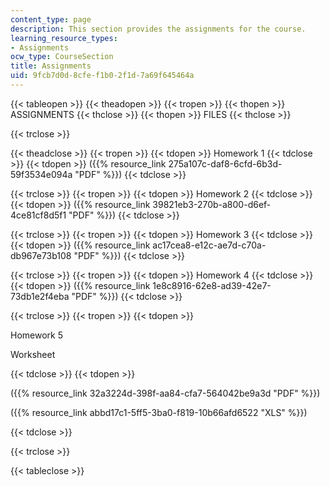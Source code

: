 ```yaml
---
content_type: page
description: This section provides the assignments for the course.
learning_resource_types:
- Assignments
ocw_type: CourseSection
title: Assignments
uid: 9fcb7d0d-8cfe-f1b0-2f1d-7a69f645464a
---
```


{{< tableopen >}}
{{< theadopen >}}
{{< tropen >}}
{{< thopen >}}
ASSIGNMENTS
{{< thclose >}}
{{< thopen >}}
FILES
{{< thclose >}}

{{< trclose >}}

{{< theadclose >}}
{{< tropen >}}
{{< tdopen >}}
Homework 1
{{< tdclose >}}
{{< tdopen >}}
({{% resource_link 275a107c-daf8-6cfd-6b3d-59f3534e094a "PDF" %}})
{{< tdclose >}}

{{< trclose >}}
{{< tropen >}}
{{< tdopen >}}
Homework 2
{{< tdclose >}}
{{< tdopen >}}
({{% resource_link 39821eb3-270b-a800-d6ef-4ce81cf8d5f1 "PDF" %}})
{{< tdclose >}}

{{< trclose >}}
{{< tropen >}}
{{< tdopen >}}
Homework 3
{{< tdclose >}}
{{< tdopen >}}
({{% resource_link ac17cea8-e12c-ae7d-c70a-db967e73b108 "PDF" %}})
{{< tdclose >}}

{{< trclose >}}
{{< tropen >}}
{{< tdopen >}}
Homework 4
{{< tdclose >}}
{{< tdopen >}}
({{% resource_link 1e8c8916-62e8-ad39-42e7-73db1e2f4eba "PDF" %}})
{{< tdclose >}}

{{< trclose >}}
{{< tropen >}}
{{< tdopen >}}


Homework 5

Worksheet


{{< tdclose >}}
{{< tdopen >}}


({{% resource_link 32a3224d-398f-aa84-cfa7-564042be9a3d "PDF" %}})

({{% resource_link abbd17c1-5ff5-3ba0-f819-10b66afd6522 "XLS" %}})


{{< tdclose >}}

{{< trclose >}}

{{< tableclose >}}